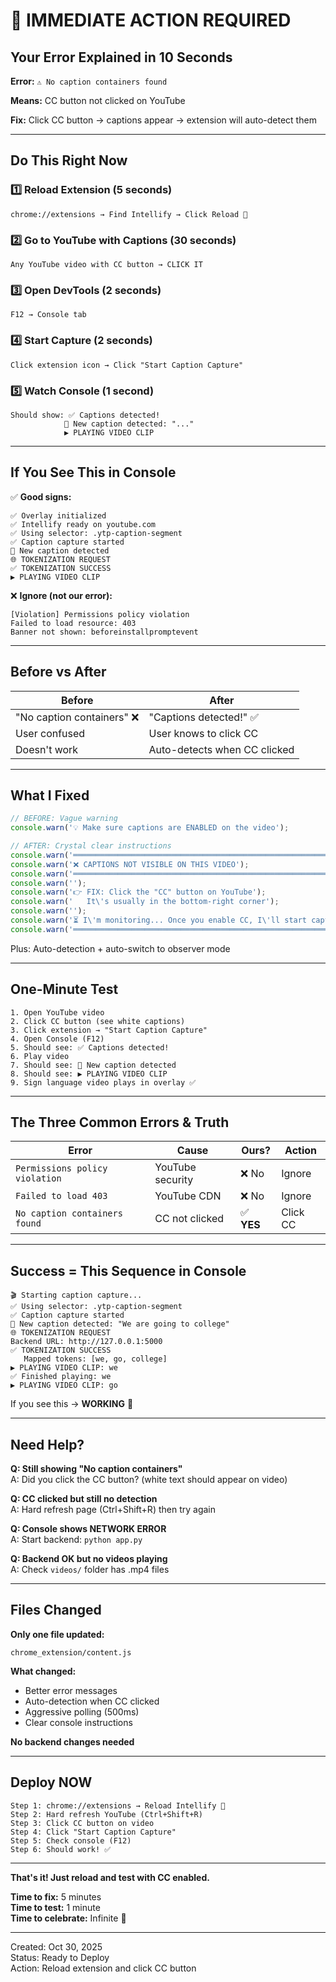 # 🚀 IMMEDIATE ACTION REQUIRED

## Your Error Explained in 10 Seconds

**Error:** `⚠️ No caption containers found`

**Means:** CC button not clicked on YouTube

**Fix:** Click CC button → captions appear → extension will auto-detect them

---

## Do This Right Now

### 1️⃣ Reload Extension (5 seconds)
```
chrome://extensions → Find Intellify → Click Reload 🔄
```

### 2️⃣ Go to YouTube with Captions (30 seconds)
```
Any YouTube video with CC button → CLICK IT
```

### 3️⃣ Open DevTools (2 seconds)
```
F12 → Console tab
```

### 4️⃣ Start Capture (2 seconds)
```
Click extension icon → Click "Start Caption Capture"
```

### 5️⃣ Watch Console (1 second)
```
Should show: ✅ Captions detected!
            📝 New caption detected: "..."
            ▶️ PLAYING VIDEO CLIP
```

---

## If You See This in Console

✅ **Good signs:**
```
✅ Overlay initialized
✅ Intellify ready on youtube.com
✅ Using selector: .ytp-caption-segment
✅ Caption capture started
📝 New caption detected
🌐 TOKENIZATION REQUEST
✅ TOKENIZATION SUCCESS
▶️ PLAYING VIDEO CLIP
```

❌ **Ignore (not our error):**
```
[Violation] Permissions policy violation
Failed to load resource: 403
Banner not shown: beforeinstallpromptevent
```

---

## Before vs After

| Before | After |
|--------|-------|
| "No caption containers" ❌ | "Captions detected!" ✅ |
| User confused | User knows to click CC |
| Doesn't work | Auto-detects when CC clicked |

---

## What I Fixed

```javascript
// BEFORE: Vague warning
console.warn('💡 Make sure captions are ENABLED on the video');

// AFTER: Crystal clear instructions
console.warn('═══════════════════════════════════════════════════════════');
console.warn('❌ CAPTIONS NOT VISIBLE ON THIS VIDEO');
console.warn('═══════════════════════════════════════════════════════════');
console.warn('');
console.warn('👉 FIX: Click the "CC" button on YouTube');
console.warn('   It\'s usually in the bottom-right corner');
console.warn('');
console.warn('⏳ I\'m monitoring... Once you enable CC, I\'ll start capturing');
console.warn('═══════════════════════════════════════════════════════════');
```

Plus: Auto-detection + auto-switch to observer mode

---

## One-Minute Test

```
1. Open YouTube video
2. Click CC button (see white captions)
3. Click extension → "Start Caption Capture"
4. Open Console (F12)
5. Should see: ✅ Captions detected!
6. Play video
7. Should see: 📝 New caption detected
8. Should see: ▶️ PLAYING VIDEO CLIP
9. Sign language video plays in overlay ✅
```

---

## The Three Common Errors & Truth

| Error | Cause | Ours? | Action |
|-------|-------|-------|--------|
| `Permissions policy violation` | YouTube security | ❌ No | Ignore |
| `Failed to load 403` | YouTube CDN | ❌ No | Ignore |
| `No caption containers found` | CC not clicked | ✅ **YES** | Click CC |

---

## Success = This Sequence in Console

```
🎬 Starting caption capture...
✅ Using selector: .ytp-caption-segment
✅ Caption capture started
📝 New caption detected: "We are going to college"
🌐 TOKENIZATION REQUEST
Backend URL: http://127.0.0.1:5000
✅ TOKENIZATION SUCCESS
   Mapped tokens: [we, go, college]
▶️ PLAYING VIDEO CLIP: we
✅ Finished playing: we
▶️ PLAYING VIDEO CLIP: go
```

If you see this → **WORKING** 🎉

---

## Need Help?

**Q: Still showing "No caption containers"**  
A: Did you click the CC button? (white text should appear on video)

**Q: CC clicked but still no detection**  
A: Hard refresh page (Ctrl+Shift+R) then try again

**Q: Console shows NETWORK ERROR**  
A: Start backend: `python app.py`

**Q: Backend OK but no videos playing**  
A: Check `videos/` folder has .mp4 files

---

## Files Changed

**Only one file updated:**
```
chrome_extension/content.js
```

**What changed:**
- Better error messages
- Auto-detection when CC clicked
- Aggressive polling (500ms)
- Clear console instructions

**No backend changes needed**

---

## Deploy NOW

```
Step 1: chrome://extensions → Reload Intellify 🔄
Step 2: Hard refresh YouTube (Ctrl+Shift+R)
Step 3: Click CC button on video
Step 4: Click "Start Caption Capture"
Step 5: Check console (F12)
Step 6: Should work! ✅
```

---

**That's it! Just reload and test with CC enabled.**

**Time to fix:** 5 minutes  
**Time to test:** 1 minute  
**Time to celebrate:** Infinite 🎉

---

Created: Oct 30, 2025  
Status: Ready to Deploy  
Action: Reload extension and click CC button
